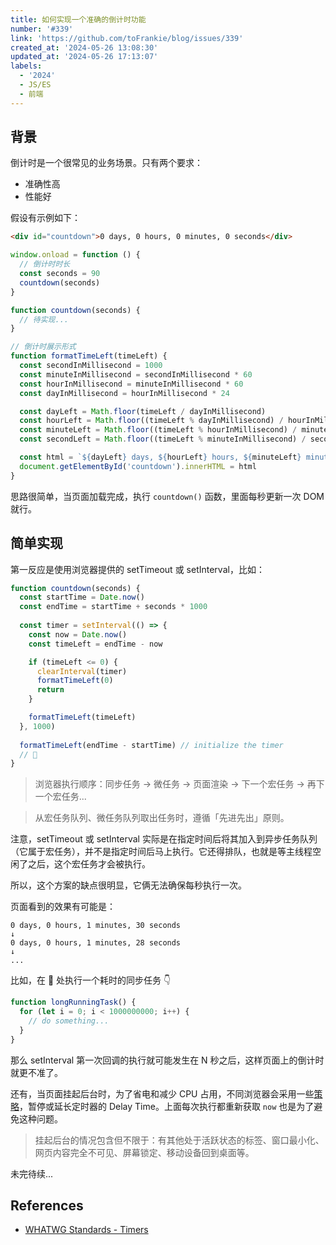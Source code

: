 ```yaml
---
title: 如何实现一个准确的倒计时功能
number: '#339'
link: 'https://github.com/toFrankie/blog/issues/339'
created_at: '2024-05-26 13:08:30'
updated_at: '2024-05-26 17:13:07'
labels:
  - '2024'
  - JS/ES
  - 前端
---
```

## 背景

倒计时是一个很常见的业务场景。只有两个要求：

- 准确性高
- 性能好

假设有示例如下：

```html
<div id="countdown">0 days, 0 hours, 0 minutes, 0 seconds</div>
```

```js
window.onload = function () {
  // 倒计时时长
  const seconds = 90
  countdown(seconds)
}

function countdown(seconds) {
  // 待实现...
}

// 倒计时展示形式
function formatTimeLeft(timeLeft) {
  const secondInMillisecond = 1000
  const minuteInMillisecond = secondInMillisecond * 60
  const hourInMillisecond = minuteInMillisecond * 60
  const dayInMillisecond = hourInMillisecond * 24

  const dayLeft = Math.floor(timeLeft / dayInMillisecond)
  const hourLeft = Math.floor((timeLeft % dayInMillisecond) / hourInMillisecond)
  const minuteLeft = Math.floor((timeLeft % hourInMillisecond) / minuteInMillisecond)
  const secondLeft = Math.floor((timeLeft % minuteInMillisecond) / secondInMillisecond)

  const html = `${dayLeft} days, ${hourLeft} hours, ${minuteLeft} minutes, ${secondLeft} seconds`
  document.getElementById('countdown').innerHTML = html
}
```

思路很简单，当页面加载完成，执行 `countdown()` 函数，里面每秒更新一次 DOM 就行。

## 简单实现

第一反应是使用浏览器提供的 setTimeout 或 setInterval，比如：

```js
function countdown(seconds) {
  const startTime = Date.now()
  const endTime = startTime + seconds * 1000
  
  const timer = setInterval(() => {
    const now = Date.now()
    const timeLeft = endTime - now

    if (timeLeft <= 0) {
      clearInterval(timer)
      formatTimeLeft(0)
      return
    }

    formatTimeLeft(timeLeft)
  }, 1000)
  
  formatTimeLeft(endTime - startTime) // initialize the timer
  // 🙋
}
```

> 浏览器执行顺序：同步任务 → 微任务 → 页面渲染 → 下一个宏任务 → 再下一个宏任务...

> 从宏任务队列、微任务队列取出任务时，遵循「先进先出」原则。

注意，setTimeout 或 setInterval 实际是在指定时间后将其加入到异步任务队列（它属于宏任务），并不是指定时间后马上执行。它还得排队，也就是等主线程空闲了之后，这个宏任务才会被执行。

所以，这个方案的缺点很明显，它俩无法确保每秒执行一次。

页面看到的效果有可能是：

```
0 days, 0 hours, 1 minutes, 30 seconds
↓
0 days, 0 hours, 1 minutes, 28 seconds
↓
...
```

比如，在 🙋 处执行一个耗时的同步任务 👇

```js
function longRunningTask() {
  for (let i = 0; i < 1000000000; i++) {
    // do something...
  }
}
```

那么 setInterval 第一次回调的执行就可能发生在 N 秒之后，这样页面上的倒计时就更不准了。

还有，当页面挂起后台时，为了省电和减少 CPU 占用，不同浏览器会采用一些[策略](https://developer.chrome.com/blog/timer-throttling-in-chrome-88)，暂停或延长定时器的 Delay Time。上面每次执行都重新获取 `now` 也是为了避免这种问题。

> 挂起后台的情况包含但不限于：有其他处于活跃状态的标签、窗口最小化、网页内容完全不可见、屏幕锁定、移动设备回到桌面等。



未完待续...

## References

- [WHATWG Standards - Timers](https://html.spec.whatwg.org/multipage/timers-and-user-prompts.html#timers)



